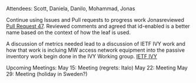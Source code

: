 Attendees: Scott, Daniela, Danilo, Mohammad, Jonas

Continue using Issues and Pull requests to progress work
Jonasreviewed [Pull Request 47](https://github.com/samans/draft-ybam-rfc8561bis/pull/47).  Reviewed comments and agreed that id-enabled is a better name based on the context of how the leaf is used.

A discussion of metrics needed lead to a discussion of IETF IVY work and how that work is incluing MW access network equipment into the passive inventory work begin done in the IVY Working group.
[IETF IVY](https://datatracker.ietf.org/group/ivy/about/)

Upcoming Meetings:
May 15: Meeting (regrets: Italo)
May 22: Meeting
May 29: Meeting (holiday in Sweden?)
